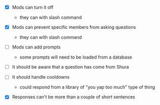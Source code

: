 - [x] Mods can turn it off
  - they can with slash command
- [x] Mods can prevent specific members from asking questions
  - they can with slash command
- [ ] Mods can add prompts

  - some prompts will need to be loaded from a database

- [ ] It should be aware that a question has come from Shura

- [ ] It should handle cooldowns

  - could respond from a library of "you yap too much" type of thing

- [x] Responses can't be more than a couple of short sentences
